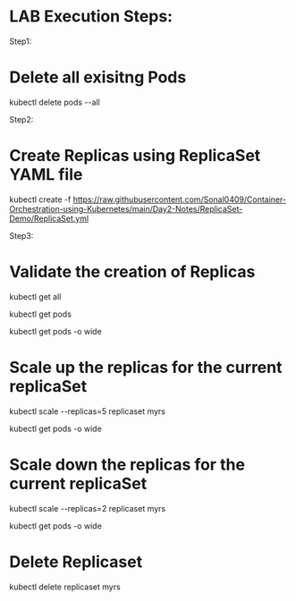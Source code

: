 LAB Execution Steps:
==========================

Step1:

Delete all exisitng Pods
===========================

kubectl delete pods --all


Step2:

Create Replicas using ReplicaSet YAML file
=============================================

kubectl create -f  https://raw.githubusercontent.com/Sonal0409/Container-Orchestration-using-Kubernetes/main/Day2-Notes/ReplicaSet-Demo/ReplicaSet.yml


Step3:

Validate the creation of Replicas
===================================

 kubectl get all

 kubectl get pods

kubectl get pods -o wide

Scale up the replicas for the current replicaSet
=================================================

kubectl scale --replicas=5 replicaset myrs

kubectl get pods -o wide

Scale down the replicas for the current replicaSet
===================================================

 kubectl scale --replicas=2 replicaset myrs
 
 kubectl get pods -o wide

 Delete Replicaset
 ==============================
 
 kubectl delete replicaset myrs
  
